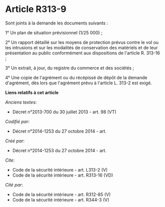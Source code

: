 # Article R313-9

Sont joints à la demande les documents suivants : 

1° Un plan de situation prévisionnel (1/25 000) ; 

2° Un rapport détaillé sur les moyens de protection prévus contre le vol ou les intrusions et sur les modalités de
conservation des matériels et de leur présentation au public conformément aux dispositions de l'article R. 313-16 ; 

3° Un extrait, à jour, du registre du commerce et des sociétés ; 

4° Une copie de l'agrément ou du récépissé de dépôt de la demande d'agrément, dès lors que l'agrément prévu à l'article L.
313-2 est exigé.

**Liens relatifs à cet article**

_Anciens textes_:

  - Décret n°2013-700 du 30 juillet 2013 - art. 98 (VT)

_Codifié par_:

  - Décret n°2014-1253 du 27 octobre 2014 - art.

_Créé par_:

  - Décret n°2014-1253 du 27 octobre 2014 - art.

_Cite_:

  - Code de la sécurité intérieure - art. L313-2 (V)
  - Code de la sécurité intérieure - art. R313-16 (VD)

_Cité par_:

  - Code de la sécurité intérieure - art. R312-85 (V)
  - Code de la sécurité intérieure - art. R344-3 (V)
